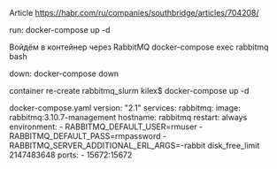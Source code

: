 Article
https://habr.com/ru/companies/southbridge/articles/704208/


run:
docker-compose up -d

Войдём в контейнер через RabbitMQ
docker-compose exec rabbitmq bash


down:
docker-compose down

container re-create
rabbitmq_slurm kilex$ docker-compose up -d


docker-compose.yaml
version: "2.1"
services:
  rabbitmq:
    image: rabbitmq:3.10.7-management
    hostname: rabbitmq
    restart: always
    environment:
      - RABBITMQ_DEFAULT_USER=rmuser
      - RABBITMQ_DEFAULT_PASS=rmpassword
      - RABBITMQ_SERVER_ADDITIONAL_ERL_ARGS=-rabbit disk_free_limit 2147483648
    ports:
      - 15672:15672
      
